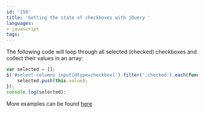 ```yaml
---
id: '150'
title: 'Getting the state of checkboxes with jQuery '
languages:
- javascript
tags:
---
```

The following code will loop through all selected (checked) checkboxes and collect their values in an array:


```javascript
var selected = [];
$('#select-columns input[@type=checkbox]').filter(':checked').each(function () {
	selected.push(this.value);
});
console.log(selected);
```
    

More examples can be found [here](http://jquery.bassistance.de/jquery-getting-started.html)

